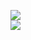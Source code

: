 [![](https://img.shields.io/badge/Made%20With-Github%20Spray-lightgrey.svg?style=for-the-badge&logo=github)](https://github.com/Annihil/github-spray#3054)  
[![](https://i.imgur.com/2DrTn0Z.gif)](https://github.com/Annihil/github-spray)